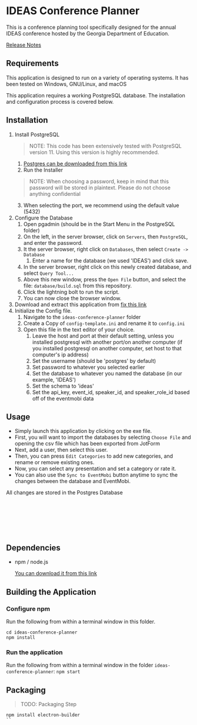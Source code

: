 # IDEAS Conference Planner

This is a conference planning tool specifically designed for the annual IDEAS conference hosted by the Georgia Department of Education.

[Release Notes](RELEASE-NOTES.md)

## Requirements
This application is designed to run on a variety of operating systems. It has been tested on Windows, GNU/Linux, and macOS

This application requires a working PostgreSQL database. The installation and configuration process is covered below.

## Installation

1. Install PostgreSQL
	> NOTE: This code has been extensively tested with PostgreSQL version 11. Using this version is highly recommended.
	1. [Postgres can be downloaded from this link](https://www.postgresql.org/download/)
	2. Run the Installer
	> NOTE: When choosing a password, keep in mind that this password will be stored in plaintext. Please do not choose anything confidential
	3. When selecting the port, we recommend using the default value (5432)
2. Configure the Database
	1. Open pgadmin (should be in the Start Menu in the PostgreSQL folder)
	2. On the left, in the server browser, click on `Servers`, then `PostgreSQL`, and enter the password.
	3. It the server browser, right click on `Databases`, then select `Create -> Database`
		1. Enter a name for the database (we used 'IDEAS') and click save.
	4. In the server browser, right click on this newly created database, and select `Query Tool...`
	5. Above this new window, press the `Open File` button, and select the file: `database/build.sql` from this repository.
	6. Click the lightning bolt to run the script.
	7. You can now close the browser window.
3. Download and extract this application from [fix this link](google.com)
4. Initialize the Config file.
	1. Navigate to the `ideas-conference-planner` folder
	2. Create a Copy of `config-template.ini` and rename it to `config.ini`
	3. Open this file in the text editor of your choice.
		1. Leave the host and port at their default setting, unless you installed postgresql with another port/on another computer
			(if you installed postgresql on another computer, set host to that computer's ip address)
		2. Set the username (should be 'postgres' by default)
		3. Set password to whatever you selected earlier
		4. Set the database to whatever you named the database (in our example, 'IDEAS')
		5. Set the schema to 'ideas'
		6. Set the api_key, event_id, speaker_id, and speaker_role_id based off of the eventmobi data

## Usage
 - Simply launch this application by clicking on the exe file.
 - First, you will want to import the databases by selecting `Choose File` and opening the csv file which has been exported from JotForm
 - Next, add a user, then select this user.
 - Then, you can press `Edit Categories` to add new categories, and rename or remove existing ones.
 - Now, you can select any presentation and set a category or rate it.
 - You can also use the `Sync to EventMobi` button anytime to sync the changes between the database and EventMobi.

All changes are stored in the Postgres Database

<br/><br/><br/><br/><br/>

## Dependencies
- npm / node.js 

	[You can download it from this link](https://www.npmjs.com/get-npm)

## Building the Application
### Configure npm
Run the following from within a terminal window in this folder.
```
cd ideas-conference-planner
npm install
```

### Run the application
Run the following from within a terminal window in the folder `ideas-conference-planner`:
`npm start`


## Packaging
>TODO: Packaging Step
```
npm install electron-builder
``
